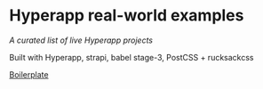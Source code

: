 # Hyperapp real-world examples
*A curated list of live Hyperapp projects*

Built with Hyperapp, strapi, babel stage-3, PostCSS + rucksackcss

[Boilerplate](https://github.com/loteoo/hyperapp-boilerplate)